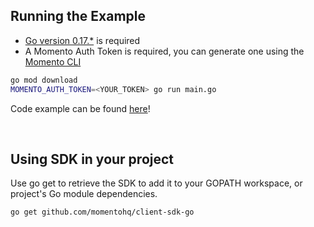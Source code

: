 ## Running the Example

- [Go version 0.17.\*](https://go.dev/dl/) is required
- A Momento Auth Token is required, you can generate one using the [Momento CLI](https://github.com/momentohq/momento-cli)

```bash
go mod download
MOMENTO_AUTH_TOKEN=<YOUR_TOKEN> go run main.go
```

Code example can be found [here](main.go)!

<br />

## Using SDK in your project

Use go get to retrieve the SDK to add it to your GOPATH workspace, or project's Go module dependencies.

```bash
go get github.com/momentohq/client-sdk-go
```
